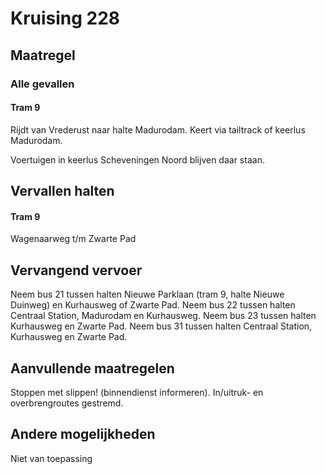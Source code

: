 # Kruising 228 
## Maatregel
### Alle gevallen
#### Tram 9
Rijdt van Vrederust naar halte Madurodam.
Keert via tailtrack of keerlus Madurodam.

Voertuigen in keerlus Scheveningen Noord blijven daar staan.

## Vervallen halten
#### Tram 9
Wagenaarweg t/m Zwarte Pad

## Vervangend vervoer
Neem bus 21 tussen halten Nieuwe Parklaan (tram 9, halte Nieuwe Duinweg) en Kurhausweg of Zwarte Pad.
Neem bus 22 tussen halten Centraal Station, Madurodam en Kurhausweg.
Neem bus 23 tussen halten Kurhausweg en Zwarte Pad.
Neem bus 31 tussen halten Centraal Station, Kurhausweg en Zwarte Pad.

## Aanvullende maatregelen
Stoppen met  slippen! (binnendienst informeren).
In/uitruk- en overbrengroutes gestremd.

## Andere mogelijkheden
Niet van toepassing
